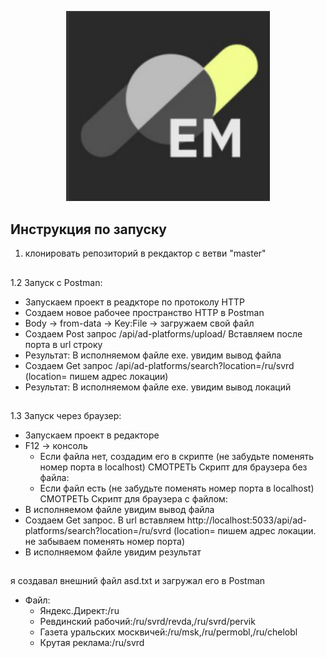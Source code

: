 <p align ="center">
  <img src="effective_mobile.png" alt="Project Logo" width="326">
</p>

## Инструкция по запуску
1. клонировать репозиторий в рекдактор с ветви "master"
##
1.2 Запуск с Postman:
- Запускаем проект в реадкторе по протоколу HTTP
- Создаем новое рабочее пространство HTTP в Postman
- Body -> from-data -> Key:File -> загружаем свой файл
- Создаем Post запрос /api/ad-platforms/upload/ Вставляем после порта в url строку
- Результат: В исполняемом файле exe. увидим вывод файла
- Создаем Get запрос /api/ad-platforms/search?location=/ru/svrd (location= пишем адрес локации)
- Результат: В исполняемом файле exe. увидим вывод локаций
##
1.3 Запуск через браузер:
- Запускаем проект в редакторе
- F12 -> консоль
  - Если файла нет, создадим его в скрипте (не забудьте поменять номер порта в localhost) СМОТРЕТЬ Скрипт для браузера без файла:
  - Если файл есть (не забудьте поменять номер порта в localhost) СМОТРЕТЬ Скрипт для браузера с файлом:
- В исполняемом файле увидим вывод файла
- Создаем Get запрос. В url вставляем http://localhost:5033/api/ad-platforms/search?location=/ru/svrd (location= пишем адрес локации. не забываем поменять номер порта)
- В исполняемом файле увидим результат 
##
я создавал внешний файл asd.txt и загружал его в Postman
- Файл:
  - Яндекс.Директ:/ru
  - Ревдинский рабочий:/ru/svrd/revda,/ru/svrd/pervik
  - Газета уральских москвичей:/ru/msk,/ru/permobl,/ru/chelobl
  - Крутая реклама:/ru/svrd 
##

